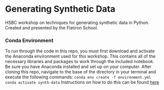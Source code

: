 # Generating Synthetic Data

HSBC workshop on techniques for generating synthetic data in Python. Created and presented by the Flatiron School.

### Conda Environment
To run through the code in this repo, you must first download and activate the Anaconda environment used for this workshop. This contains all of the necessary libraries and packages to work through the included notebook. Be sure you have Anaconda installed and set up on your computer. After cloning this repo, navigate to the base of the directory in your terminal and execute the following commands:
```conda env create -f environment.yml```
```conda activate synth-data```
Instructions on how to do this can be found [here](https://docs.conda.io/projects/conda/en/latest/user-guide/tasks/manage-environments.html)